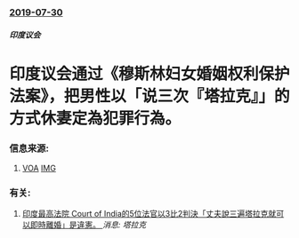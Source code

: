 ### [2019-07-30](/news/2019/07/30/index.md)

##### 印度议会
# 印度议会通过《穆斯林妇女婚姻权利保护法案》，把男性以「说三次『塔拉克』」的方式休妻定為犯罪行為。 




### 信息来源:

1. [VOA](https://www.voachinese.com/a/india-instant-divorce-law-20190730/5022256.html) [IMG](https://gdb.voanews.com/025EC468-5607-4CAC-AFAB-4055BDAC5CEC_cx0_cy8_cw0_w1200_r1_s.jpg)

### 有关:

1. [印度最高法院 Court of India的5位法官以3比2判決「丈夫說三遍塔拉克就可以即時離婚」是違憲。 ](/zh/news/2017/08/22/印度最高法院-Court-of-India的5位法官以3比2判決-丈夫說三遍塔拉克就可以即時離婚-是違憲.md) _消息: 塔拉克_
